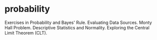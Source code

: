 # probability
Exercises in Probability and Bayes' Rule. Evaluating Data Sources. Monty Hall Problem. Descriptive Statistics and Normality. Exploring the Central Limit Theorem (CLT). 
